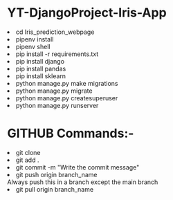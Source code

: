 # YT-DjangoProject-Iris-App
<li>cd Iris_prediction_webpage<br>
<li>pipenv install<br>
<li>pipenv shell<br>
<li>pip install -r requirements.txt<br>
<li>pip install django<br>
<li>pip install pandas<br>
<li>pip install sklearn<br>
<li>python manage.py make migrations<br>
<li>python manage.py migrate<br>
<li>python manage.py createsuperuser<br>
<li>python manage.py runserver<br>

# GITHUB Commands:-
<li>git clone <http> <br>
<li>git add . <br>
<li>git commit -m "Write the commit message"<br>
<li>git push origin branch_name<br>
Always push this in a branch except the main branch 
<li>git pull origin branch_name <br>

